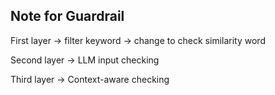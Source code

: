 ## Note for Guardrail 

First layer -> filter keyword -> change to check similarity word 


Second layer -> LLM input checking 


Third layer -> Context-aware checking 



